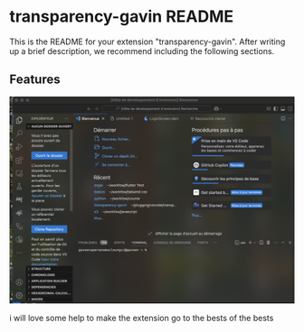 # transparency-gavin README

This is the README for your extension "transparency-gavin". After writing up a brief description, we recommend including the following sections.

## Features


![alt text](example.png)

i will love some help to make the extension go to the bests of the bests 
